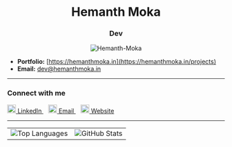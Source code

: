<h1 align="center">Hemanth Moka</h1>
<h3 align="center"> Dev</h3>

<p align="center">
  <img src="https://komarev.com/ghpvc/?username=Hemanth-Moka&label=Profile%20views&color=0e75b6&style=flat" alt="Hemanth-Moka" />
</p>

-  **Portfolio:** [https://hemanthmoka.in](https://hemanthmoka.in/projects)
-  **Email:** dev@hemanthmoka.in

---

### Connect with me

<p align="left">
  <a href="https://linkedin.com/in/hemanthmoka" target="_blank">
    <img src="https://cdn.jsdelivr.net/npm/simple-icons@v5/icons/linkedin.svg" alt="linkedin" height="20" width="20" /> LinkedIn
  </a>
  &nbsp;&nbsp;
  <a href="mailto:dev@hemanthmoka.in" target="_blank">
    <img src="https://cdn.jsdelivr.net/npm/simple-icons@v5/icons/gmail.svg" alt="gmail" height="20" width="20" /> Email
  </a>
  &nbsp;&nbsp;
  <a href="https://hemanthmoka.in" target="_blank">
    <img src="https://cdn.jsdelivr.net/npm/simple-icons@v5/icons/internetexplorer.svg" alt="website" height="20" width="20" /> Website
  </a>
</p>

---

<table>
  <tr>
    <td>
      <img src="https://github-readme-stats.vercel.app/api/top-langs?username=Hemanth-Moka&show_icons=true&locale=en&layout=compact&theme=dark" alt="Top Languages" />
    </td>
    <td>
      <img src="https://github-readme-stats.vercel.app/api?username=Hemanth-Moka&show_icons=true&locale=en&theme=dark" alt="GitHub Stats" />
    </td>
  </tr>
</table>
